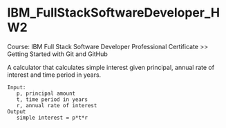 # IBM_FullStackSoftwareDeveloper_HW2

Course: IBM Full Stack Software Developer Professional Certificate >> Getting Started with Git and GitHub

A calculator that calculates simple interest given principal, annual rate of interest and time period in years.

```
Input:
   p, principal amount
   t, time period in years
   r, annual rate of interest
Output
   simple interest = p*t*r
```
